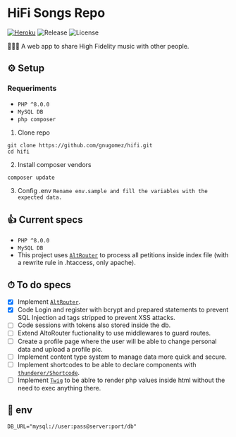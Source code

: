 # HiFi Songs Repo

[![Heroku](https://heroku-badge.herokuapp.com/?app=gnugomez-hifi)](https://gnugomez-hifi.herokuapp.com)
![Release](https://shields.io/github/v/release/gnugomez/hifi?display_name=release&include_prereleases&sort=date)
![License](https://shields.io/github/license/gnugomez/hifi)


👨🏻‍🎤 A web app to share High Fidelity music with other people.

## ⚙️ Setup

### Requeriments

- `PHP ^8.0.0`
- `MySQL DB`
- `php composer`

1. Clone repo

```
git clone https://github.com/gnugomez/hifi.git
cd hifi
```

2. Install composer vendors

```
composer update
```

3. Config .env
   `Rename env.sample and fill the variables with the expected data.`

## 👍 Current specs

- `PHP ^8.0.0`
- `MySQL DB`
- This project uses [`AltRouter`](https://github.com/dannyvankooten/AltoRouter) to process all petitions inside index file (with a rewrite rule in .htaccess, only apache).

## ⏱ To do specs

- [x] Implement [`AltRouter`](https://github.com/dannyvankooten/AltoRouter).
- [x] Code Login and register with bcrypt and prepared statements to prevent SQL Injection ad tags stripped to prevent XSS attacks.
- [ ] Code sessions with tokens also stored inside the db.
- [ ] Extend AltoRouter fuctionality to use middlewares to guard routes.
- [ ] Create a profile page where the user will be able to change personal data and upload a profile pic.
- [ ] Implement content type system to manage data more quick and secure.
- [ ] Implement shortcodes to be able to declare components with [`thunderer/Shortcode`](https://github.com/thunderer/Shortcode).
- [ ] Implement [`Twig`](https://github.com/twigphp/Twig) to be ablre to render php values inside html without the need to exec anything there.

## 🧮 env

```
DB_URL="mysql://user:pass@server:port/db"
```
